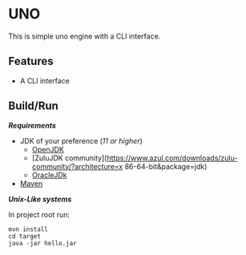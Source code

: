 # UNO

This is simple uno engine with a CLI interface.

## Features
* A CLI interface

## Build/Run

***Requirements***

* JDK of your preference (_11 or higher_)
  * [OpenJDK](https://openjdk.java.net/)
  * [ZuluJDK community](https://www.azul.com/downloads/zulu-community/?architecture=x
86-64-bit&package=jdk)
  * [OracleJDk](https://www.oracle.com/java/technologies/javase-downloads.html)
* [Maven](https://maven.apache.org/)

***Unix-Like systems***

In project root run:
```
mvn install
cd target
java -jar hello.jar 
